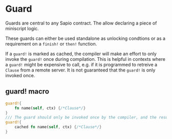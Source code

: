 # Guard

Guards are central to any Sapio contract. The allow declaring a piece of
miniscript logic.

These guards can either be used standalone as unlocking condtions or as a
requirement on a `finish!` or `then!` function.

If a `guard!` is marked as cached, the compiler will make an effort to only
invoke the `guard!` once during compilation. This is helpful in contexts
where a `guard!` might be expensive to call, e.g. if it is programmed to
retreive a `Clause` from a remote server. It is not guaranteed that the
`guard!` is only invoked once.

## guard! macro
```rust
guard!{
    fn name(self, ctx) {/*Clause*/}
}
/// The guard should only be invoked once by the compiler, and the result stored
guard!{
    cached fn name(self, ctx) {/*Clause*/}
}
```
